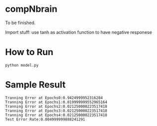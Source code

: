 # compNbrain
To be finished.

Import stuff: use tanh as activation function to have negative responese

# How to Run
``` python model.py ```

# Sample Result
```
Tranning Error at Epochs0:0.9424999952316284
Tranning Error at Epochs1:0.019999999552965164
Tranning Error at Epochs2:0.021250000223517418
Tranning Error at Epochs3:0.021250000223517418
Tranning Error at Epochs4:0.021250000223517418
Test Error Rate:0.004999999888241291
```
